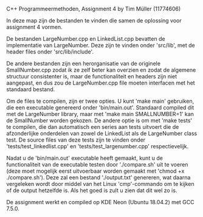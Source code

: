 C++ Programmeermethoden, Assignment 4
    by Tim Müller (11774606)


In deze map zijn de bestanden te vinden die samen de oplossing voor assignment
4 vormen.

De bestanden LargeNumber.cpp en LinkedList.cpp bevatten de implementatie van
LargeNumber. Deze zijn te vinden onder 'src/lib', met de header files onder
'src/lib/include'.

De andere bestanden zijn een herorganisatie van de originele SmallNumber.cpp
zodat ik ze zelf beter kan overzien en zodat de algemene structuur consistenter
is, maar de functionaliteit en headers zijn niet aangepast, en dus zou de
LargeNumber.cpp file moeten interfacen met het standaard bestand.

Om de files te compilen, zijn er twee opties. U kunt 'make main' gebruiken,
die een executable genereerd onder 'bin/main.out'. Standaard compiled dit met
de LargeNumber library, maar met 'make main SMALLNUMBER=1' kan de SmallNumber
worden gekozen. De andere optie is om met 'make tests' te compilen, die dan
automatisch een series aan tests uitvoert die de afzonderlijke onderdelen van
zowel de LinkedList als de LargeNumber class test. De source files van deze
tests zijn te vinden onder 'tests/test_linkedlist.cpp' en
'tests/test_largenumber.cpp' respectievelijk.

Nadat u de 'bin/main.out' executable heeft gemaakt, kunt u de functionaliteit
van de executable testen door './compare.sh' uit te voeren (deze moet mogelijk
eerst uitvoerbaar worden gemaakt met 'chmod +x ./compare.sh'). Deze zal een
bestand './output.txt' genereren, wat daarna vergeleken wordt door middel van
het Linux 'cmp'-commando om te kijken of de output hetzelfde is. Als het goed
is zult u zien dat dit wel zo is.

De assignment werkt en compiled op KDE Neon (Ubuntu 18.04.2) met GCC 7.5.0.
